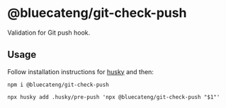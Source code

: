 # @bluecateng/git-check-push

Validation for Git push hook.

## Usage

Follow installation instructions for [husky](https://typicode.github.io/husky/#/?id=usage) and then:

```shell
npm i @bluecateng/git-check-push
```

```shell
npx husky add .husky/pre-push 'npx @bluecateng/git-check-push "$1"'
```
